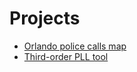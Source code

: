 # Projects

- [Orlando police calls map](https://github.com/carlosror/orlando_crime)
- [Third-order PLL tool](https://github.com/carlosror/pll3rdorder)